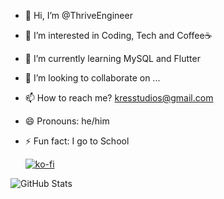 - 👋 Hi, I’m @ThriveEngineer
- 👀 I’m interested in Coding, Tech and Coffee☕
- 🌱 I’m currently learning MySQL and Flutter
- 💞️ I’m looking to collaborate on ...
- 📫 How to reach me? kresstudios@gmail.com
- 😄 Pronouns: he/him
- ⚡ Fun fact: I go to School
  
  [![ko-fi](https://ko-fi.com/img/githubbutton_sm.svg)](https://ko-fi.com/L4L115XHM6)

<!---
ThriveEngineer/ThriveEngineer is a ✨ special ✨ repository because its `README.md` (this file) appears on your GitHub profile.
You can click the Preview link to take a look at your changes.
--->


![GitHub Stats](https://github-readme-stats.vercel.app/api?username=ThriveEngineer&theme=dark&show_icons=true&hide_border=true&count_private=true)
